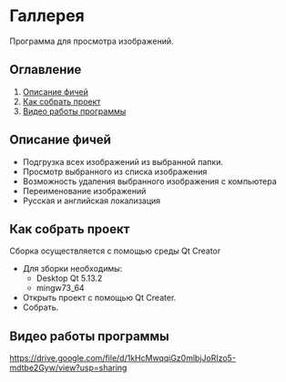 # Галлерея
Программа для просмотра изображений.

## Оглавление
1. [Описание фичей](#Описание-фичей)
2. [Как собрать проект](#Как-собрать-проект)
3. [Видео работы программы](#Видео-работы-программы)

## Описание фичей
* Подгрузка всех изображений из выбранной папки.
* Просмотр выбранного из списка изображения
* Возможность удаления выбранного изображения с компьютера
* Переименование изображений
* Русская и английская локализация

## Как собрать проект
Сборка осуществляется с помощью среды Qt Creator
- Для зборки необходимы:
    - Desktop Qt 5.13.2
    - mingw73_64
- Открыть проект с помощью Qt Creater.
- Собрать.

## Видео работы программы
https://drive.google.com/file/d/1kHcMwqqiGz0mlbjJoRIzo5-mdtbe2Gyw/view?usp=sharing

